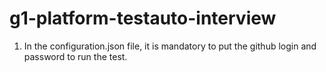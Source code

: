 # g1-platform-testauto-interview

1. In the configuration.json file, it is mandatory to put the github login and password to run the test.
